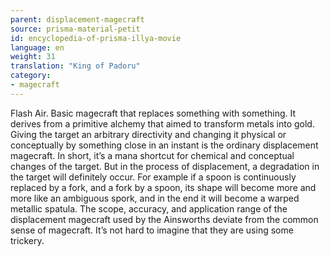 ```yaml
---
parent: displacement-magecraft
source: prisma-material-petit
id: encyclopedia-of-prisma-illya-movie
language: en
weight: 31
translation: "King of Padoru"
category:
- magecraft
---
```


Flash Air.
Basic magecraft that replaces something with something. It derives from a primitive alchemy that aimed to transform metals into gold.
Giving the target an arbitrary directivity and changing it physical or conceptually by something close in an instant is the ordinary displacement magecraft. In short, it’s a mana shortcut for chemical and conceptual changes of the target. But in the process of displacement, a degradation in the target will definitely occur. For example if a spoon is continuously replaced by a fork, and a fork by a spoon, its shape will become more and more like an ambiguous spork, and in the end it will become a warped metallic spatula.
The scope, accuracy, and application range of the displacement magecraft used by the Ainsworths deviate from the common sense of magecraft. It’s not hard to imagine that they are using some trickery.
